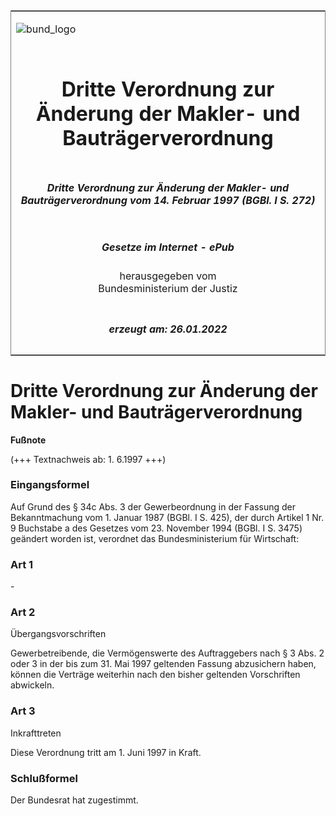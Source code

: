 <span id="DECKBLATT.html"></span>

<table border="0" frame="border" width="100%">

<tr valign="top">

<td align="left">

![bund\_logo](BfJ_2021_Web_de_de.gif)

</td>

<td align="right">

 

</td>

</tr>

<tr align="center" valign="middle">

<td colspan="2">

# Dritte Verordnung zur Änderung der Makler- und Bauträgerverordnung

</td>

</tr>

<tr align="center" valign="middle">

<td colspan="2">

##### Dritte Verordnung zur Änderung der Makler- und Bauträgerverordnung vom 14. Februar 1997 (BGBl. I S. 272)

</td>

</tr>

<tr align="center" valign="middle">

<td colspan="2">

  
  

##### Gesetze im Internet - ePub  
  
herausgegeben vom  
Bundesministerium der Justiz

</td>

</tr>

<tr align="center" valign="bottom">

<td colspan="2">

  
  

##### erzeugt am: 26.01.2022

</td>

</tr>

</table>

<span id="BJNR027200997.html"></span>

# Dritte Verordnung zur Änderung der Makler- und Bauträgerverordnung

<div>

  
**Fußnote**

<div class="jnhtml">

<div>

<div class="jurAbsatz">

(+++ Textnachweis ab: 1. 6.1997 +++)

</div>

</div>

</div>

</div>

<span id="BJNR027200997BJNE000100307.html"></span>

### Eingangsformel  

<div>

<div class="jnhtml">

<div>

<div class="jurAbsatz">

Auf Grund des § 34c Abs. 3 der Gewerbeordnung in der Fassung der
Bekanntmachung vom 1. Januar 1987 (BGBl. I S. 425), der durch Artikel 1
Nr. 9 Buchstabe a des Gesetzes vom 23. November 1994 (BGBl. I S. 3475)
geändert worden ist, verordnet das Bundesministerium für Wirtschaft:

</div>

</div>

</div>

</div>

<span id="BJNR027200997BJNE000200307.html"></span>

### Art 1  

<div>

<div class="jnhtml">

<div>

<div class="jurAbsatz">

\-

</div>

</div>

</div>

</div>

<span id="BJNR027200997BJNE000300307.html"></span>

### Art 2  
Übergangsvorschriften

<div>

<div class="jnhtml">

<div>

<div class="jurAbsatz">

Gewerbetreibende, die Vermögenswerte des Auftraggebers nach § 3 Abs. 2
oder 3 in der bis zum 31. Mai 1997 geltenden Fassung abzusichern haben,
können die Verträge weiterhin nach den bisher geltenden Vorschriften
abwickeln.

</div>

</div>

</div>

</div>

<span id="BJNR027200997BJNE000400307.html"></span>

### Art 3  
Inkrafttreten

<div>

<div class="jnhtml">

<div>

<div class="jurAbsatz">

Diese Verordnung tritt am 1. Juni 1997 in Kraft.

</div>

</div>

</div>

</div>

<span id="BJNR027200997BJNE000500307.html"></span>

### Schlußformel  

<div>

<div class="jnhtml">

<div>

<div class="jurAbsatz">

Der Bundesrat hat zugestimmt.

</div>

</div>

</div>

</div>
